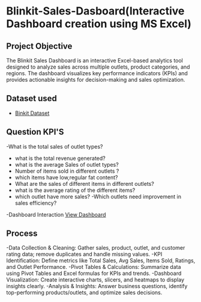 # Blinkit-Sales-Dasboard(Interactive Dashboard creation using MS Excel)
## Project Objective
The Blinkit Sales Dashboard is an interactive Excel-based analytics tool designed to analyze sales across multiple outlets, product categories, and regions. The dashboard visualizes key performance indicators (KPIs) and provides actionable insights for decision-making and sales optimization.
## Dataset used
- <a href="https://docs.google.com/spreadsheets/d/1U4WAg3IrfCFZR5xYQDs-nHh7g0mh5gX6/edit?usp=drive_link&ouid=101563721538267925028&rtpof=true&sd=true">Binkit Dataset</a>
## Question KPI'S
-What is the total sales of outlet types?
- what is the total revenue generated?
- what is the average Sales of outlet types?
- Number of items sold in different outlets ?
- which items have low,regular fat content?
- What are the sales of different items in different outlets?
- what is the average rating of the different items?
- which outlet have more sales?
-Which outlets need improvement in sales efficiency?

-Dashboard Interaction <a href="https://docs.google.com/spreadsheets/d/18pfCibwTK59GaSMpP3R_xUf5ULWsmKfV/edit?usp=drive_link&ouid=101563721538267925028&rtpof=true&sd=true">View Dashboard</a>

## Process
-Data Collection & Cleaning: Gather sales, product, outlet, and customer rating data; remove duplicates and handle missing values.
-KPI Identification: Define metrics like Total Sales, Avg Sales, Items Sold, Ratings, and Outlet Performance.
-Pivot Tables & Calculations: Summarize data using Pivot Tables and Excel formulas for KPIs and trends.
-Dashboard Visualization: Create interactive charts, slicers, and heatmaps to display insights clearly.
-Analysis & Insights: Answer business questions, identify top-performing products/outlets, and optimize sales decisions.
